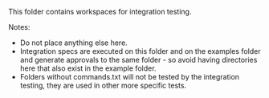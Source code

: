 This folder contains workspaces for integration testing.

Notes:

- Do not place anything else here.
- Integration specs are executed on this folder and on the examples folder and
  generate approvals to the same folder - so avoid having directories here
  that also exist in the example folder.
- Folders without commands.txt will not be tested by the integration testing,
  they are used in other more specific tests.

